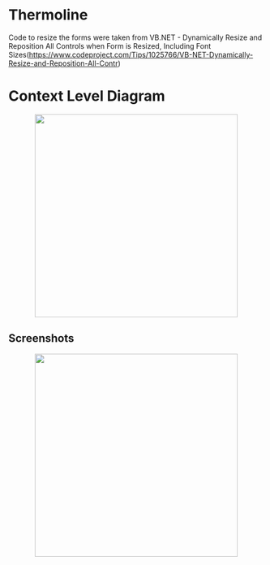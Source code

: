 # Thermoline
 Code to resize the forms were taken from VB.NET - Dynamically Resize and Reposition All Controls when Form is Resized, Including Font Sizes(https://www.codeproject.com/Tips/1025766/VB-NET-Dynamically-Resize-and-Reposition-All-Contr)


<h1>Context Level Diagram</h1>

<div align="center">
    <img src="https://github.com/himashamadu/Thermoline/blob/master/Screenshot/Context%20level%20Diagram.PNG" width="400px"></img> 
</div>


<h2>Screenshots</h2>

<div align="center">
    <img src="https://github.com/himashamadu/Thermoline/blob/master/Screenshot/ScreenShot.PNG" width="400px"></img> 
</div>

